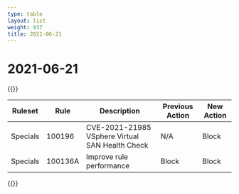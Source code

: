 ```yaml
---
type: table
layout: list
weight: 937
title: 2021-06-21
---
```


# 2021-06-21

{{<table-wrap>}}<table style="width: 100%">

<thead>
  <tr>
    <th>Ruleset</th>
    <th>Rule</th>
    <th>Description</th>
    <th>Previous Action</th>
    <th>New Action</th>
  </tr>
</thead>
<tbody>
  <tr>
    <td>Specials</td>
    <td>100196</td>
    <td>CVE-2021-21985 VSphere Virtual SAN Health Check</td>
    <td>N/A</td>
    <td>Block</td>
  </tr>
  <tr>
    <td>Specials</td>
    <td>100136A</td>
    <td>Improve rule performance</td>
    <td>Block</td>
    <td>Block</td>
  </tr>
</tbody>

</table>{{</table-wrap>}}
